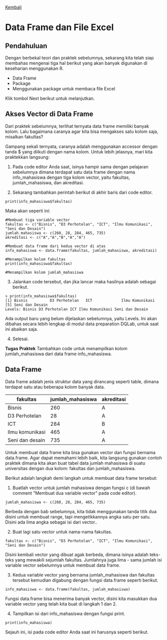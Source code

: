[Kembali](../README.md)
# Data Frame dan File Excel
## Pendahuluan
Dengan berbekal teori dan praktek sebelumnya, sekarang kita telah siap membahas mengenai tiga hal berikut yang akan banyak digunakan di keseharian menggunakan R.

- Data Frame
- Package
- Menggunakan package untuk membaca file Excel

Klik tombol Next berikut untuk melanjutkan.

## Akses Vector di Data Frame
Dari praktek sebelumnya, terlihat ternyata data frame memiliki banyak kolom. Lalu bagaimana caranya agar kita bisa mengakses satu kolom saja, misalkan fakultas?

Gampang sekali ternyata, caranya adalah menggunakan accessor dengan tanda $ yang diikuti dengan nama kolom. Untuk lebih jelasnya, mari kita praktekkan langsung:

1. Pada code editor Anda saat, isinya hampir sama dengan pelajaran sebelumnya dimana terdapat satu data frame dengan nama info_mahasiswa dengan tiga kolom vector, yaitu fakultas, jumlah_mahasiswa, dan akreditasi.

2. Sekarang tambahkan perintah berikut di akhir baris dari code editor.
```
print(info_mahasiswa$fakultas)
```

Maka akan seperti ini:
```
#Membuat tiga variable vector
fakultas <- c("Bisnis", "D3 Perhotelan", "ICT", "Ilmu Komunikasi", "Seni dan Desain")
jumlah_mahasiswa <- c(260, 28, 284, 465, 735)
akreditasi <- c("A","A","B","A","A")

#Membuat data frame dari kedua vector di atas
info_mahasiswa <- data.frame(fakultas, jumlah_mahasiswa, akreditasi)

#Menampilkan kolom fakultas
print(info_mahasiswa$fakultas)

#Menampilkan kolom jumlah_mahasiswa
```

3. Jalankan code tersebut, dan jika lancar maka hasilnya adalah sebagai berikut.
```
> print(info_mahasiswa$fakultas)
[1] Bisnis          D3 Perhotelan   ICT             Ilmu Komunikasi
[5] Seni dan Desain
Levels: Bisnis D3 Perhotelan ICT Ilmu Komunikasi Seni dan Desain
```

Ada output baru yang belum dijelaskan sebelumnya, yaitu Levels. Ini akan dibahas secara lebih lengkap di modul data preparation DQLab, untuk saat ini abaikan saja.

4. Selesai.

**Tugas Praktek**
Tambahkan code untuk menampilkan kolom jumlah_mahasiswa dari data frame info_mahasiswa. 

## Data Frame
Data frame adalah jenis struktur data yang dirancang seperti table, dimana terdapat satu atau beberapa kolom banyak data.

|fakultas           |jumlah_mahasiswa   |akreditasi     |
|-------------------|-------------------|---------------|
|Bisnis             |260                |A              |
|D3 Perhotelan      |28                 |A              |
|ICT                |284                |B              |
|Ilmu komunikasi    |465                |A              |
|Seni dan desain    |735                |A              |

Untuk membuat data frame kita bisa gunakan vector dan fungsi bernama data.frame. Agar dapat memahami lebih baik, kita langsung gunakan contoh praktek dimana kita akan buat tabel data jumlah mahasiswa di suatu universitas dengan dua kolom: fakultas dan jumlah_mahasiswa.

Berikut adalah langkah demi langkah untuk membuat data frame tersebut:

1. Buatlah vector untuk jumlah mahasiswa dengan fungsi c (di bawah comment "Membuat dua variable vector" pada code editor).
```
jumlah_mahasiswa <- c(260, 28, 284, 465, 735)
```
Berbeda dengan bab sebelumnya, kita tidak menggunakan tanda titik dua disini untuk membuat range, tapi mengetikkannya angka satu per satu. Disini ada lima angka sebagai isi dari vector..

2. Buat lagi satu vector untuk nama-nama fakultas. 
```
fakultas <- c("Bisnis", "D3 Perhotelan", "ICT", "Ilmu Komunikasi", "Seni dan Desain")
```
Disini kembali vector yang dibuat agak berbeda, dimana isinya adalah teks-teks yang mewakili sejumlah fakultas. Jumlahnya juga lima - sama jumlah isi variable vector sebelumnya untuk membuat data frame.

3. Kedua variable vector yang bernama jumlah_mahasiswa dan fakultas tersebut kemudian digabung dengan fungsi data.frame seperti berikut.

```
info_mahasiswa <- data.frame(fakultas, jumlah_mahasiswa)
```
Fungsi data.frame bisa menerima banyak vector, disini kita masukkan dua variable vector yang telah kita buat di langkah 1 dan 2.

4. Tampilkan isi dari info_mahasiswa dengan fungsi print.
```
print(info_mahasiswa)
```
Sejauh ini, isi pada code editor Anda saat ini harusnya seperti berikut.
